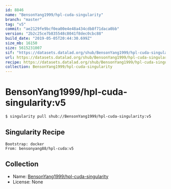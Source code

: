 ```yaml
---
id: 8846
name: "BensonYang1999/hpl-cuda-singularity"
branch: "master"
tag: "v5"
commit: "ae2129fe9bcf0ea00e4e48a434cdb8f71daca0bb"
version: "2b2c25ce7b835548c8041f8dec0cbc88"
build_date: "2019-05-05T20:44:30.699Z"
size_mb: 16150
size: 5615231007
sif: "https://datasets.datalad.org/shub/BensonYang1999/hpl-cuda-singularity/v5/2019-05-05-ae2129fe-2b2c25ce/2b2c25ce7b835548c8041f8dec0cbc88.simg"
url: https://datasets.datalad.org/shub/BensonYang1999/hpl-cuda-singularity/v5/2019-05-05-ae2129fe-2b2c25ce/
recipe: https://datasets.datalad.org/shub/BensonYang1999/hpl-cuda-singularity/v5/2019-05-05-ae2129fe-2b2c25ce/Singularity
collection: BensonYang1999/hpl-cuda-singularity
---
```


# BensonYang1999/hpl-cuda-singularity:v5

```bash
$ singularity pull shub://BensonYang1999/hpl-cuda-singularity:v5
```

## Singularity Recipe

```singularity
Bootstrap: docker
From: bensonyang88/hpl-cuda:v5
```

## Collection

 - Name: [BensonYang1999/hpl-cuda-singularity](https://github.com/BensonYang1999/hpl-cuda-singularity)
 - License: None

